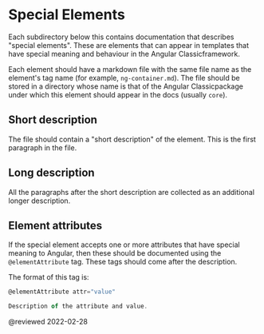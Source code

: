 # Special Elements

Each subdirectory below this contains documentation that describes "special elements".
These are elements that can appear in templates that have special meaning and behaviour in the Angular Classicframework.

Each element should have a markdown file with the same file name as the element's tag name \(for example, `ng-container.md`\).
The file should be stored in a directory whose name is that of the Angular Classicpackage under which this element should appear in the docs \(usually `core`\).

## Short description

The file should contain a "short description" of the element. This is the first paragraph in the file.

## Long description

All the paragraphs after the short description are collected as an additional longer description.

## Element attributes

If the special element accepts one or more attributes that have special meaning to Angular, then these should be documented using the `@elementAttribute` tag.
These tags should come after the description.

The format of this tag is:

```typescript
@elementAttribute attr="value"

Description of the attribute and value.
```

<!-- links -->

<!-- external links -->

<!-- end links -->

@reviewed 2022-02-28
